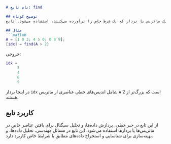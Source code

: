 ```markdown
# نام تابع: find

## توضیح کوتاه
این تابع برای یافتن اندیس‌ها و مقادیر عناصری در یک ماتریس یا بردار که یک شرط خاص را برآورده می‌کنند، استفاده می‌شود. تابع `find` می‌تواند اندیس‌های خطی یا اندیس‌های ردیف و ستون را بازگرداند.

## مثال
```matlab
A = [1 0 3; 4 5 0; 0 8 9];
[idx] = find(A > 2)
```

خروجی:
```matlab
idx =
     3
     4
     6
     9
```

در اینجا بردار `idx` شامل اندیس‌های خطی عناصری از ماتریس `A` است که بزرگ‌تر از 2 هستند.

## کاربرد تابع
از این تابع در جبر خطی، پردازش داده‌ها، و تحلیل سیگنال برای یافتن عناصر خاص در ماتریس‌ها یا بردارها استفاده می‌شود. این تابع در مسائل مهندسی، تحلیل داده‌ها، و بهینه‌سازی برای شناسایی و استخراج داده‌های مطابق با شرایط خاص کاربرد دارد.
```